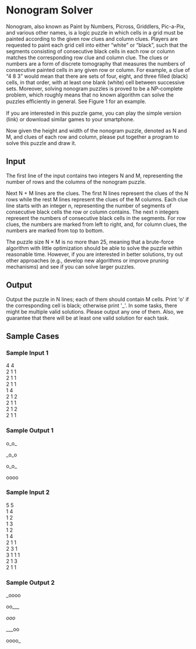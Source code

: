 # Nonogram Solver
Nonogram, also known as Paint by Numbers, Picross, Griddlers, Pic-a-Pix, and various other names, is a logic puzzle in which cells in a grid must be painted according to the given row clues and column clues. Players are requested to paint each grid cell into either “white” or “black”, such that the segments consisting of consecutive black cells in each row or column matches the corresponding row clue and column clue. The clues or numbers are a form of discrete tomography that measures the numbers of consecutive painted cells in any given row or column. For example, a clue of “4 8 3” would mean that there are sets of four, eight, and three filled (black) cells, in that order, with at least one blank (white) cell between successive sets. Moreover, solving nonogram puzzles is proved to be a NP-complete problem, which roughly means that no known algorithm can solve the puzzles eﬀiciently in general. See Figure 1 for an example.

If you are interested in this puzzle game, you can play the simple version (link) or download similar games to your smartphone.



Now given the height and width of the nonogram puzzle, denoted as N and M, and clues of each row and column, please put together a program to solve this puzzle and draw it.
## Input
The first line of the input contains two integers N and M, representing the number of rows and the columns of the nonogram puzzle.

Next N + M lines are the clues. The first N lines represent the clues of the N rows while the rest M lines represent the clues of the M columns. Each clue line starts with an integer n, representing the number of segments of consecutive black cells the row or column contains. The next n integers represent the numbers of consecutive black cells in the segments. For row clues, the numbers are marked from left to right, and, for column clues, the numbers are marked from top to bottom.

The puzzle size N × M is no more than 25, meaning that a brute-force algorithm with little optimization should be able to solve the puzzle within reasonable time. However, if you are interested in better solutions, try out other approaches (e.g., develop new algorithms or improve pruning mechanisms) and see if you can solve larger puzzles.
## Output
Output the puzzle in N lines; each of them should contain M cells. Print 'o' if the corresponding cell is black; otherwise print '_'. In some tasks, there might be multiple valid solutions. Please output any one of them. Also, we guarantee that there will be at least one valid solution for each task.

## Sample Cases
### Sample Input 1
4 4 \
2 1 1 \
2 1 1 \
2 1 1 \
1 4 \
2 1 2\
2 1 1 \
2 1 2\
2 1 1
### Sample Output 1
o_o_

_o_o

o_o_

oooo

### Sample Input 2
5 5  \
1 4 \
1 2 \
1 3 \
1 2 \
1 4 \
2 1 1\
2 3 1 \
3 1 1 1\
2 1 3 \
2 1 1
### Sample Output 2
_oooo

oo___

_ooo_

___oo

oooo_
